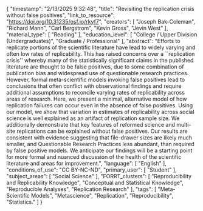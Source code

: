 {
    "timestamp": "2/13/2025 9:32:48",
    "title": "Revisiting the replication crisis without false positives",
    "link_to_resource": "https://doi.org/10.31235/osf.io/rkyf7",
    "creators": [
        "Joseph Bak-Coleman",
        "Richard Mann",
        "Carl Bergstrom",
        "Kevin Gross",
        "Jevin West"
    ],
    "material_type": [
        "Reading"
    ],
    "education_level": [
        "College / Upper Division (Undergraduates)",
        "Graduate / Professional"
    ],
    "abstract": "Efforts to replicate portions of the scientific literature have lead to widely varying and often low rates of replicability. This has raised concerns over a ``replication crisis'' whereby many of the statistically significant claims in the published literature are thought to be false positives, due to some combination of publication bias and widespread use of questionable research practices. However, formal meta-scientific models invoking false positives lead to conclusions that often conflict with observational findings and require additional assumptions to reconcile varying rates of replicability across areas of research. Here, we present a minimal, alternative model of how replication failures can occur even in the absence of false positives. Using our model, we show that variation in estimates of replicability across social science is well explained as an artifact of replication sample size. We additionally demonstrate that key features of reformed science and multi-site replications can be explained without false positives. Our results are consistent with evidence suggesting that file-drawer sizes are likely much smaller, and Questionable Research Practices less abundant, than required by false positive models. We anticipate our findings will be a starting point for more formal and nuanced discussion of the health of the scientific literature and areas for improvement.",
    "language": [
        "English"
    ],
    "conditions_of_use": "CC BY-NC-ND",
    "primary_user": [
        "Student"
    ],
    "subject_areas": [
        "Social Science"
    ],
    "FORRT_clusters": [
        "Reproducibility and Replicability Knowledge",
        "Conceptual and Statistical Knowledge",
        "Reproducible Analyses",
        "Replication Research"
    ],
    "tags": [
        "Meta-Scientific Models",
        "Metascience",
        "Replication",
        "Reproducibility",
        "Statistics."
    ]
}